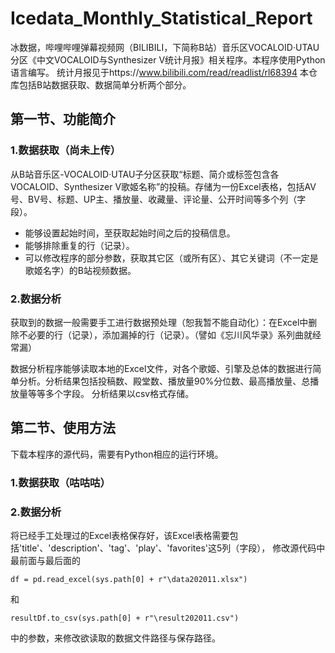 # Icedata_Monthly_Statistical_Report
冰数据，哔哩哔哩弹幕视频网（BILIBILI，下简称B站）音乐区VOCALOID·UTAU分区《中文VOCALOID与Synthesizer V统计月报》相关程序。本程序使用Python语言编写。
统计月报见于https://www.bilibili.com/read/readlist/rl68394
本仓库包括B站数据获取、数据简单分析两个部分。

## 第一节、功能简介

### 1.数据获取（尚未上传）

从B站音乐区-VOCALOID·UTAU子分区获取“标题、简介或标签包含各VOCALOID、Synthesizer V歌姬名称”的投稿。存储为一份Excel表格，包括AV号、BV号、标题、UP主、播放量、收藏量、评论量、公开时间等多个列（字段）。
- 能够设置起始时间，至获取起始时间之后的投稿信息。
- 能够排除重复的行（记录）。
- 可以修改程序的部分参数，获取其它区（或所有区）、其它关键词（不一定是歌姬名字）的B站视频数据。

### 2.数据分析

获取到的数据一般需要手工进行数据预处理（恕我暂不能自动化）：在Excel中删除不必要的行（记录），添加漏掉的行（记录）。（譬如《忘川风华录》系列曲就经常漏）

数据分析程序能够读取本地的Excel文件，对各个歌姬、引擎及总体的数据进行简单分析。分析结果包括投稿数、殿堂数、播放量90%分位数、最高播放量、总播放量等等多个字段。
分析结果以csv格式存储。

## 第二节、使用方法

下载本程序的源代码，需要有Python相应的运行环境。

### 1.数据获取（咕咕咕）

### 2.数据分析
将已经手工处理过的Excel表格保存好，该Excel表格需要包括'title'、'description'、'tag'、'play'、'favorites'这5列（字段），
修改源代码中最前面与最后面的
```
df = pd.read_excel(sys.path[0] + r"\data202011.xlsx")
```
和
```
resultDf.to_csv(sys.path[0] + r"\result202011.csv")
```
中的参数，来修改欲读取的数据文件路径与保存路径。
